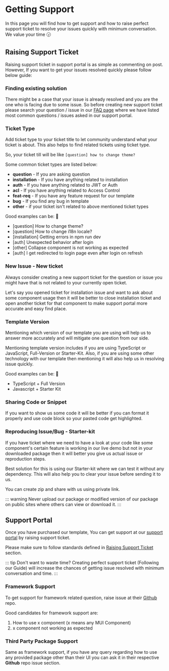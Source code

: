 # Getting Support

In this page you will find how to get support and how to raise perfect support ticket to resolve your issues quickly with minimum conversation. We value your time 🕝

## Raising Support Ticket

Raising support ticket in support portal is as simple as commenting on post. However, If you want to get your issues resolved quickly please follow below guide:

### Finding existing solution

There might be a case that your issue is already resolved and you are the one who is facing due to some issue. So before creating new support ticket please search your question / issue in our [FAQ page](/faq/) where we have listed most common questions / issues asked in our support portal.

### Ticket Type

Add ticket type to your ticket title to let community understand what your ticket is about. This also helps to find related tickets using ticket type.

So, your ticket till will be like `[question] how to change theme?`

Some common ticket types are listed below:

- **question** - If you are asking question
- **installation** - If you have anything related to installation
- **auth** - If you have anything related to JWT or Auth
- **acl** - If you have anything related to Access Control
- **feat-req** - If you have any feature request for our template
- **bug** - If you find any bug in template
- **other** - if your ticket isn't related to above mentioned ticket types

Good examples can be: 💯

- [question] How to change theme?
- [question] How to change i18n locale?
- [installation] Getting errors in npm run dev
- [auth] Unexpected behavior after login
- [other] Collapse component is not working as expected
- [auth] I get redirected to login page even after login on refresh

### New Issue - New ticket

Always consider creating a new support ticket for the question or issue you might have that is not related to your currently open ticket.

Let's say you opened ticket for installation issue and want to ask about some component usage then it will be better to close installation ticket and open another ticket for that component to make support portal more accurate and easy find place.

### Template Version

Mentioning which version of our template you are using will help us to answer more accurately and will mitigate one question from our side.

Mentioning template version includes if you are using TypeScript or JavaScript, Full-Version or Starter-Kit. Also, if you are using some other technology with our template then mentioning it will also help us in resolving issue quickly.

Good examples can be: 💯

- TypeScript + Full Version
- Javascript + Starter Kit

### Sharing Code or Snippet

If you want to show us some code it will be better if you can format it properly and use code block so your pasted code get highlighted.

### Reproducing Issue/Bug - Starter-kit

If you have ticket where we need to have a look at your code like some component's certain feature is working in our live demo but not in your downloaded package then it will better you give us actual issue or reproduction steps.

Best solution for this is using our Starter-kit where we can test it without any dependency. This will also help you to clear your issue before sending it to us.

You can create zip and share with us using private link.

::: warning
Never upload our package or modified version of our package on public sites where others can view or download it.
:::

## Support Portal

Once you have purchased our template, You can get support at our [support portal](https://themeselection.com/support/) by raising support ticket.

Please make sure to follow standards defined in [Raising Support Ticket](#raising-support-ticket) section.

::: tip Don't want to waste time?
Creating perfect support ticket (Following our Guide) will increase the chances of getting issue resolved with minimum conversation and time.
:::

### Framework Support

To get support for framework related question, raise issue at their [Github](https://github.com/mui-org/material-ui) repo.

Good candidates for framework support are:

1. How to use x component (x means any MUI Component)
2. x component not working as expected

### Third Party Package Support

Same as framework support, if you have any query regarding how to use any provided package other than their UI you can ask it in their respective **Github** repo issue section.
